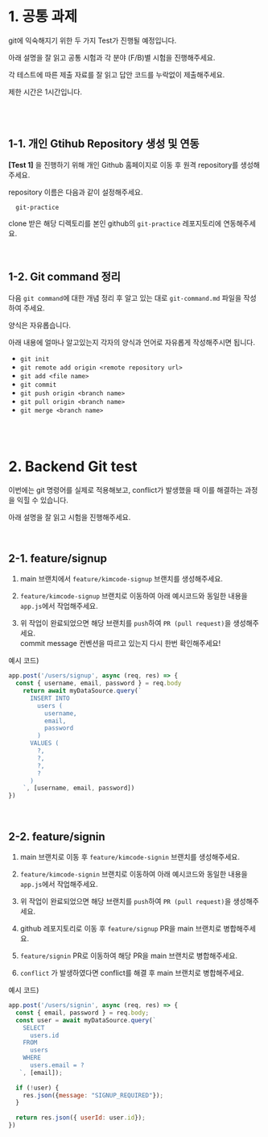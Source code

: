 # 1. 공통 과제 

git에 익숙해지기 위한 두 가지 Test가 진행될 예정입니다.

아래 설명을 잘 읽고 공통 시험과 각 분야 (F/B)별 시험을 진행해주세요.

각 테스트에 따른 제출 자료를 잘 읽고 답안 코드를 누락없이 제출해주세요.

제한 시간은 1시간입니다.

<br>
<br>

## 1-1. 개인 Gtihub Repository 생성 및 연동

**[Test 1]** 을 진행하기 위해 개인 Github 홈페이지로 이동 후 원격 repository를 생성해주세요.

repository 이름은 다음과 같이 설정해주세요.

```
  git-practice
```

clone 받은 해당 디렉토리를 본인 github의 `git-practice` 레포지토리에 연동해주세요.

<br>

## 1-2. Git command 정리

다음 `git command`에 대한 개념 정리 후 알고 있는 대로 `git-command.md` 파일을 작성하여 주세요.

양식은 자유롭습니다.

아래 내용에 얼마나 알고있는지 각자의 양식과 언어로 자유롭게 작성해주시면 됩니다.

- `git init`
- `git remote add origin <remote repository url>`
- `git add <file name>`
- `git commit`
- `git push origin <branch name>`
- `git pull origin <branch name>`
- `git merge <branch name>`

<br>
<br>

# 2. Backend Git test

이번에는 git 명령어를 실제로 적용해보고, conflict가 발생했을 때 이를 해결하는 과정을 익힐 수 있습니다.

아래 설명을 잘 읽고 시험을 진행해주세요.

<br>

## 2-1. feature/signup

1. main 브랜치에서 `feature/kimcode-signup` 브랜치를 생성해주세요.

2. `feature/kimcode-signup` 브랜치로 이동하여 아래 예시코드와 동일한 내용을 `app.js`에서 작업해주세요.

3. 위 작업이 완료되었으면 해당 브랜치를 `push`하여 `PR (pull request)`을 생성해주세요.  
commit message 컨벤션을 따르고 있는지 다시 한번 확인해주세요!

예시 코드)

```javascript
app.post('/users/signup', async (req, res) => {
  const { username, email, password } = req.body
    return await myDataSource.query(`
      INSERT INTO
        users (
          username,
          email,
          password			
        )
      VALUES (
        ?,
        ?,
        ?,
        ?
      )
    `, [username, email, password])
})
```
<br>

## 2-2. feature/signin

1. main 브랜치로 이동 후 `feature/kimcode-signin` 브랜치를 생성해주세요.

2. `feature/kimcode-signin` 브랜치로 이동하여 아래 예시코드와 동일한 내용을 `app.js`에서 작업해주세요.

3. 위 작업이 완료되었으면 해당 브랜치를 `push`하여 `PR (pull request)`을 생성해주세요.

4. github 레포지토리로 이동 후 `feature/signup` PR을 main 브랜치로 병합해주세요.

5. `feature/signin` PR로 이동하여 해당 PR을 main 브랜치로 병합해주세요.

6. `conflict` 가 발생하였다면 conflict를 해결 후 main 브랜치로 병합해주세요.

예시 코드)

```javascript
app.post('/users/signin', async (req, res) => {
  const { email, password } = req.body;
  const user = await myDataSource.query(`
    SELECT
      users.id
    FROM
      users
    WHERE
      users.email = ?
   `, [email]);
	
  if (!user) {
    res.json({message: "SIGNUP_REQUIRED"});
  }
	
  return res.json({ userId: user.id});
})
```